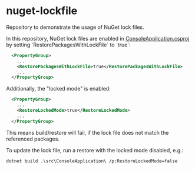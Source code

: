 # nuget-lockfile

Repository to demonstrate the usage of NuGet lock files.

In this repository, NuGet lock files are enabled in [ConsoleApplication.csproj](src\ConsoleApplication\ConsoleApplication.`csproj) by setting `RestorePackagesWithLockFile` to `true`:

```xml
  <PropertyGroup>
    ...
    <RestorePackagesWithLockFile>true</RestorePackagesWithLockFile>
    ...
  </PropertyGroup>
```

Additionally, the "locked mode" is enabled:

```xml
  <PropertyGroup>
    ...
    <RestoreLockedMode>true</RestoreLockedMode>
    ...
  </PropertyGroup>
```

This means build/restore will fail, if the lock file does not match the referenced packages.

To update the lock file, run a restore with the locked mode disabled, e.g.:

```
dotnet build .\src\ConsoleApplication\ /p:RestoreLockedMode=false
```